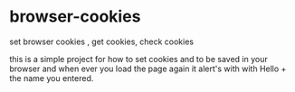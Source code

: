 # browser-cookies
set browser cookies , get cookies, check cookies

this is a simple project for how to set cookies and to be saved in your browser and when ever you load the page again it alert's with 
with Hello + the name you entered.
